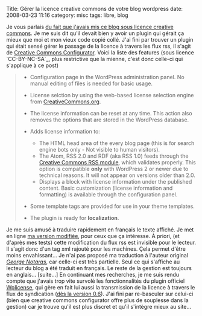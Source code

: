 Title: Gérer la licence creative commons de votre blog wordpress
date: 2008-03-23 11:16
category: misc
tags: libre, blog

Je vous parlais
[du fait que j'avais mis ce blog sous licence creative commons](http://chm.duquesne.free.fr/blog/?p=14).
Je me suis dit qu'il devait bien y avoir un plugin qui gérait ça
mieux que moi et mon vieux code copié collé. J'ai fini par trouver
un plugin qui était sensé gérer le passage de la licence à travers
les flux rss, il s'agit de
[Creative Commons Configurator](http://www.g-loaded.eu/2006/01/14/creative-commons-configurator-wordpress-plugin/).
Voici la liste des features (sous licence \`CC-BY-NC-SA\`\_, plus
restrictive que la mienne, c'est donc celle-ci qui s'applique à ce
post)

> -   Configuration page in the WordPress administration panel. No
>     manual editing of files is needed for basic usage.
> -   License selction by using the web-based license selection
>     engine from [CreativeCommons.org](http://creativecommons.org/).
> -   The license information can be reset at any time. This action
>     also removes the options that are stored in the WordPress database.
> -   Adds license information to:
>
>     -   The HTML head area of the every blog page (this is for search
>         engine bots only - Not visible to human visitors).
>     -   The Atom, RSS 2.0 and RDF (aka RSS 1.0) feeds through the
>         [Creative Commons RSS module](http://backend.userland.com/creativeCommonsRssModule),
>         which validates properly. This option is compatible **only** with
>         WordPress 2 or newer due to technical reasons. It will not appear
>         on versions older than 2.0.
>     -   Displays a block with license information under the published
>         content. Basic customization (license information and formatting)
>         is available through the configuration panel.
>
> -   Some template tags are provided for use in your theme
>     templates.
> -   The plugin is ready for **localization**.
>

Je me suis amusé à traduire rapidement en français le texte
affiché. Je met en ligne
[ma version modifiée](http://chm.duquesne.free.fr/blog/wp-content/cc-configurator.zip),
pour ceux que ça intéresse. À priori, (et d'après mes tests) cette
modification du flux rss est invisible pour le lecteur. Il s'agit
donc d'un tag xml rajouté pour les machines. Çela permet d'être
moins envahissant... Je n'ai pas proposé ma traduction à l'auteur
original
[*George Notaras*](http://chm.duquesne.free.fr/blog/wp-admin/Published%20on%20February%2025th,%202008%20by%20George%20Notaras%20%20-%20%20Comments%20:%202),
car celle-ci est très partielle. Seul ce qui s'affiche au lecteur
du blog a été traduit en français. Le reste de la gestion est
toujours en anglais... [suite...] En continuant mes recherches, je
me suis rendu compte que j'avais trop vite survolé les
fonctionnalités du plugin officiel
[Wplicense](http://wiki.creativecommons.org/WpLicense), qui gère en
fait lui aussi la transmission de la licence à travers le flux de
syndication
([dès la version 0.6](http://wiki.creativecommons.org/WpLicense_Release_History#wpLicense_0.6.0)).
J'ai fini par re-basculer sur celui-ci (bien que creative commons
configurator offre plus de souplesse dans la gestion) car je trouve
qu'il est plus discret et qu'il s'intègre mieux au site...



